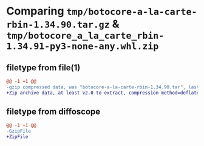 # Comparing `tmp/botocore-a-la-carte-rbin-1.34.90.tar.gz` & `tmp/botocore_a_la_carte_rbin-1.34.91-py3-none-any.whl.zip`

## filetype from file(1)

```diff
@@ -1 +1 @@
-gzip compressed data, was "botocore-a-la-carte-rbin-1.34.90.tar", last modified: Wed Apr 24 01:02:21 2024, max compression
+Zip archive data, at least v2.0 to extract, compression method=deflate
```

## filetype from diffoscope

```diff
@@ -1 +1 @@
-GzipFile
+ZipFile
```

